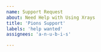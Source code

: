 ```yaml
---
name: Support Request
about: Need Help with Using Xrays
title: 'Pions Support'
labels: 'help wanted'
assignees: 'a-n-u-b-i-s'

---
```

